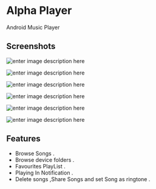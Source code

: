 
# Alpha Player
Android Music Player 
## Screenshots
![enter image description here](https://lh3.googleusercontent.com/Ot7MTVttEJKwjz92hNxMyQbNXq6o06U8CB1vw6-9YZnkzyvIgUdzm7lrGQQodSFYZ8kAE2JQg2Q)

![enter image description here](https://lh3.googleusercontent.com/EuRJMvpi45N5G5-4oKp7ko0r92DCzyUEqTnIryMgjm26PRMpnnIFJs12zTR7DYVJ8hiEr2a-60I)

![enter image description here](https://lh3.googleusercontent.com/21ZMTJfyo2PPhie3Kb-6ronAVjbrL8OfyaiaXqT22ShHYfPEOSe2CASGd6N9RVLkbWGd3T4SMvc)

![enter image description here](https://lh3.googleusercontent.com/3gRvVSc251wQ7RaDr6R8OFsNbo4n5vJcsLvzWP-7JmPjvTtkxaVUpDhWhDbVhLeArevZEhcRzReH)

![enter image description here](https://lh3.googleusercontent.com/RE4UdCjg5TlXkC8FHPmUtwH1LMnDHI111EmV-qhvJ_32nxpUV-5BKToqLXKLEFlop6OJW4hXYfY)

![enter image description here](https://lh3.googleusercontent.com/KL8zvRxYF3oQj1D4U_7k9yByO8j6WhsdDC0f-_u2kyByrRlGMQAswhSjg35OdsHBmn9rGUhDXL0n)



## Features

 - Browse Songs .
 -  Browse device folders .
 - Favourites PlayList .
 - Playing In Notification .
 - Delete songs ,Share  Songs and set Song  as ringtone .


